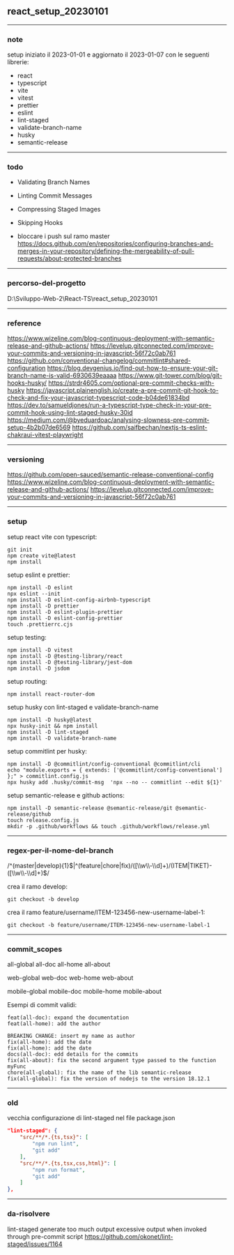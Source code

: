 

## react_setup_20230101

---
### note
setup 
iniziato il 2023-01-01 e 
aggiornato il 2023-01-07 
con le seguenti librerie:
- react
- typescript
- vite
- vitest
- prettier
- eslint
- lint-staged
- validate-branch-name
- husky
- semantic-release

---
### todo
- Validating Branch Names

- Linting Commit Messages

- Compressing Staged Images

- Skipping Hooks

- bloccare i push sul ramo master
https://docs.github.com/en/repositories/configuring-branches-and-merges-in-your-repository/defining-the-mergeability-of-pull-requests/about-protected-branches

---
### percorso-del-progetto
D:\Sviluppo-Web-2\React-TS\react_setup_20230101

---
### reference
https://www.wizeline.com/blog-continuous-deployment-with-semantic-release-and-github-actions/
https://levelup.gitconnected.com/improve-your-commits-and-versioning-in-javascript-56f72c0ab761
https://github.com/conventional-changelog/commitlint#shared-configuration
https://blog.devgenius.io/find-out-how-to-ensure-your-git-branch-name-is-valid-6930639eaaaa
https://www.git-tower.com/blog/git-hooks-husky/
https://strdr4605.com/optional-pre-commit-checks-with-husky
https://javascript.plainenglish.io/create-a-pre-commit-git-hook-to-check-and-fix-your-javascript-typescript-code-b04de61834bd
https://dev.to/samueldjones/run-a-typescript-type-check-in-your-pre-commit-hook-using-lint-staged-husky-30id
https://medium.com/@byeduardoac/analysing-slowness-pre-commit-setup-4b2b07de6569
https://github.com/saifbechan/nextjs-ts-eslint-chakraui-vitest-playwright

---
### versioning
https://github.com/open-sauced/semantic-release-conventional-config
https://www.wizeline.com/blog-continuous-deployment-with-semantic-release-and-github-actions/
https://levelup.gitconnected.com/improve-your-commits-and-versioning-in-javascript-56f72c0ab761

---
### setup
setup react vite con typescript:
```
git init
npm create vite@latest
npm install
```

setup eslint e prettier:
```
npm install -D eslint
npx eslint --init
npm install -D eslint-config-airbnb-typescript
npm install -D prettier
npm install -D eslint-plugin-prettier
npm install -D eslint-config-prettier
touch .prettierrc.cjs
```

setup testing:
```
npm install -D vitest
npm install -D @testing-library/react
npm install -D @testing-library/jest-dom
npm install -D jsdom
```

setup routing:
```
npm install react-router-dom
```

setup husky con lint-staged e validate-branch-name
```
npm install -D husky@latest
npx husky-init && npm install
npm install -D lint-staged
npm install -D validate-branch-name
```

setup commitlint per husky: 
```
npm install -D @commitlint/config-conventional @commitlint/cli
echo "module.exports = { extends: ['@commitlint/config-conventional'] };" > commitlint.config.js
npx husky add .husky/commit-msg  'npx --no -- commitlint --edit ${1}'
```

setup semantic-release e github actions: 
```
npm install -D semantic-release @semantic-release/git @semantic-release/github
touch release.config.js
mkdir -p .github/workflows && touch .github/workflows/release.yml
```

---
### regex-per-il-nome-del-branch
/^(master|develop){1}$|^(feature|chore|fix)/([\\w\\-\\d]+)/(ITEM|TIKET)-([\\w\\-\\d]+)$/

crea il ramo develop:
```
git checkout -b develop
```

crea il ramo feature/username/ITEM-123456-new-username-label-1:
```
git checkout -b feature/username/ITEM-123456-new-username-label-1
```

---
### commit_scopes
all-global
all-doc
all-home
all-about

web-global
web-doc
web-home
web-about

mobile-global
mobile-doc
mobile-home
mobile-about

Esempi di commit validi:
```
feat(all-doc): expand the documentation
feat(all-home): add the author

BREAKING CHANGE: insert my name as author
fix(all-home): add the date
fix(all-home): add the date
docs(all-doc): edd details for the commits
fix(all-about): fix the second argument type passed to the function myFunc
chore(all-global): fix the name of the lib semantic-release
fix(all-global): fix the version of nodejs to the version 18.12.1
```

---
### old
vecchia configurazione di lint-staged nel file package.json
```json
"lint-staged": {
    "src/**/*.{ts,tsx}": [
        "npm run lint",
        "git add"
    ],
    "src/**/*.{ts,tsx,css,html}": [
        "npm run format",
        "git add"
    ]
},
```

---
### da-risolvere
lint-staged generate too much output
excessive output when invoked through pre-commit script
https://github.com/okonet/lint-staged/issues/1164